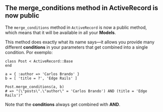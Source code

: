 ## The merge\_conditions method in ActiveRecord is now public

The `merge_conditions` method in `ActiveRecord` is now a public method, which means that it will be available in all your **Models**.

This method does exactly what its name says&mdash;it allows you provide many different **conditions** in your parameters that get combined into a single condition. Por exemplo:

	class Post < ActiveRecord::Base
	end

	a = { :author => 'Carlos Brando' }
	b = [ 'title = ?', 'Edge Rails' ]

	Post.merge_conditions(a, b)
	# => "(\"posts\".\"author\" = 'Carlos Brando') AND (title = 'Edge Rails')"

Note that the **conditions** always get combined with **AND**.